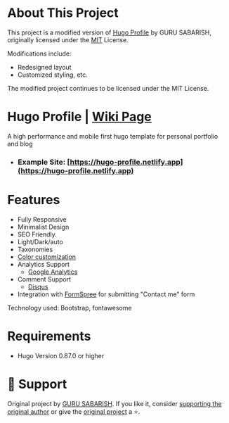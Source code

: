 # About This Project

This project is a modified version of [Hugo Profile](https://github.com/gurusabarish/hugo-profile) by GURU SABARISH, originally licensed under the [MIT](LICENSE) License.

Modifications include:
- Redesigned layout
- Customized styling, etc.

The modified project continues to be licensed under the MIT License.

# Hugo Profile | [Wiki Page](https://github.com/gurusabarish/hugo-profile/wiki)

A high performance and mobile first hugo template for personal portfolio and blog

- ### Example Site: [https://hugo-profile.netlify.app](https://hugo-profile.netlify.app)

# Features
- Fully Responsive
- Minimalist Design
- SEO Friendly.
- Light/Dark/auto
- Taxonomies
- [Color customization](https://github.com/gurusabarish/hugo-profile/wiki/Color-Customization)
- Analytics Support 
  - [Google Analytics](https://gohugo.io/templates/internal/#google-analytics)
- Comment Support
  - [Disqus](https://gohugo.io/content-management/comments/)
- Integration with [FormSpree](https://formspree.io/) for submitting "Contact me" form

Technology used: Bootstrap, fontawesome 

# Requirements
- Hugo Version 0.87.0 or higher

# 🤝 Support

Original project by [GURU SABARISH](https://github.com/gurusabarish). If you like it, consider [supporting the original author](https://www.buymeacoffee.com/gurusabarish) or give the [original project](https://github.com/gurusabarish/hugo-profile) a ⭐️.